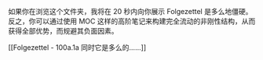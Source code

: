如果你在浏览这个文件夹，我将在 20 秒内向你展示 Folgezettel 是多么地僵硬。反之，你可以通过使用 MOC 这样的高阶笔记来构建完全流动的非刚性结构，从而获得全部优势，而规避其负面因素。

[[Folgezettel - 100a.1a 同时它是多么的……]]